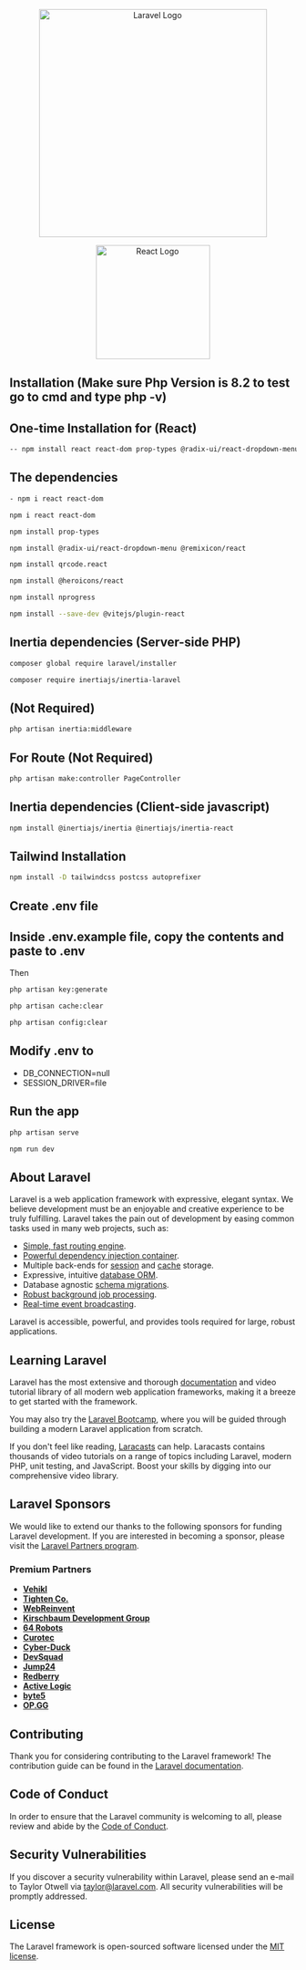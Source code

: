 
<p align="center"><a href="https://laravel.com" target="_blank"><img src="https://raw.githubusercontent.com/laravel/art/master/logo-lockup/5%20SVG/2%20CMYK/1%20Full%20Color/laravel-logolockup-cmyk-red.svg" width="400" alt="Laravel Logo"></a></p>
<p align="center"><img src="https://shorturl.at/Xy5HM" width="200" alt="React Logo"></p>



## Installation (Make sure Php Version is 8.2 to test go to cmd and type php -v)

## One-time Installation for (React)

```sh
-- npm install react react-dom prop-types @radix-ui/react-dropdown-menu @remixicon/react qrcode.react @heroicons/react nprogress && npm install --save-dev @vitejs/plugin-react
```
## The dependencies
```sh
- npm i react react-dom
```
```sh
npm i react react-dom
```
```sh
npm install prop-types
```
```sh
npm install @radix-ui/react-dropdown-menu @remixicon/react
```
```sh
npm install qrcode.react
```
```sh
npm install @heroicons/react
```
```sh
npm install nprogress

```
```sh
npm install --save-dev @vitejs/plugin-react
```



## Inertia dependencies (Server-side PHP)

```sh
composer global require laravel/installer
```
```sh
composer require inertiajs/inertia-laravel
```

## (Not Required)
```sh
php artisan inertia:middleware
```
## For Route (Not Required)
```sh
php artisan make:controller PageController
```


## Inertia dependencies (Client-side javascript)
```sh
npm install @inertiajs/inertia @inertiajs/inertia-react
```


## Tailwind Installation
```sh
npm install -D tailwindcss postcss autoprefixer
```


## Create .env file
## Inside .env.example file, copy the contents and paste to .env

Then
```sh
php artisan key:generate
```
```sh
php artisan cache:clear
```
```sh
php artisan config:clear
```

## Modify .env to
- DB_CONNECTION=null
- SESSION_DRIVER=file


## Run the app
```sh
php artisan serve
```
```sh
npm run dev
```





## About Laravel

Laravel is a web application framework with expressive, elegant syntax. We believe development must be an enjoyable and creative experience to be truly fulfilling. Laravel takes the pain out of development by easing common tasks used in many web projects, such as:

- [Simple, fast routing engine](https://laravel.com/docs/routing).
- [Powerful dependency injection container](https://laravel.com/docs/container).
- Multiple back-ends for [session](https://laravel.com/docs/session) and [cache](https://laravel.com/docs/cache) storage.
- Expressive, intuitive [database ORM](https://laravel.com/docs/eloquent).
- Database agnostic [schema migrations](https://laravel.com/docs/migrations).
- [Robust background job processing](https://laravel.com/docs/queues).
- [Real-time event broadcasting](https://laravel.com/docs/broadcasting).

Laravel is accessible, powerful, and provides tools required for large, robust applications.

## Learning Laravel

Laravel has the most extensive and thorough [documentation](https://laravel.com/docs) and video tutorial library of all modern web application frameworks, making it a breeze to get started with the framework.

You may also try the [Laravel Bootcamp](https://bootcamp.laravel.com), where you will be guided through building a modern Laravel application from scratch.

If you don't feel like reading, [Laracasts](https://laracasts.com) can help. Laracasts contains thousands of video tutorials on a range of topics including Laravel, modern PHP, unit testing, and JavaScript. Boost your skills by digging into our comprehensive video library.

## Laravel Sponsors

We would like to extend our thanks to the following sponsors for funding Laravel development. If you are interested in becoming a sponsor, please visit the [Laravel Partners program](https://partners.laravel.com).

### Premium Partners

- **[Vehikl](https://vehikl.com/)**
- **[Tighten Co.](https://tighten.co)**
- **[WebReinvent](https://webreinvent.com/)**
- **[Kirschbaum Development Group](https://kirschbaumdevelopment.com)**
- **[64 Robots](https://64robots.com)**
- **[Curotec](https://www.curotec.com/services/technologies/laravel/)**
- **[Cyber-Duck](https://cyber-duck.co.uk)**
- **[DevSquad](https://devsquad.com/hire-laravel-developers)**
- **[Jump24](https://jump24.co.uk)**
- **[Redberry](https://redberry.international/laravel/)**
- **[Active Logic](https://activelogic.com)**
- **[byte5](https://byte5.de)**
- **[OP.GG](https://op.gg)**

## Contributing

Thank you for considering contributing to the Laravel framework! The contribution guide can be found in the [Laravel documentation](https://laravel.com/docs/contributions).

## Code of Conduct

In order to ensure that the Laravel community is welcoming to all, please review and abide by the [Code of Conduct](https://laravel.com/docs/contributions#code-of-conduct).

## Security Vulnerabilities

If you discover a security vulnerability within Laravel, please send an e-mail to Taylor Otwell via [taylor@laravel.com](mailto:taylor@laravel.com). All security vulnerabilities will be promptly addressed.

## License

The Laravel framework is open-sourced software licensed under the [MIT license](https://opensource.org/licenses/MIT).
